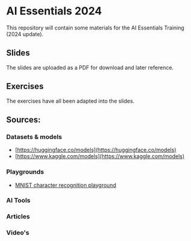 # AI Essentials 2024

This repository will contain some materials for the AI Essentials Training (2024 update).

## Slides

The slides are uploaded as a PDF for download and later reference.

## Exercises

The exercises have all been adapted into the slides.

## Sources:

### Datasets & models
 
- [https://huggingface.co/models](https://huggingface.co/models)
- [https://www.kaggle.com/models](https://www.kaggle.com/models)

### Playgrounds

- [MNIST character recognition playground](https://www.ccom.ucsd.edu/~cdeotte/programs/MNIST.html)

### AI Tools

### Articles

### Video's 